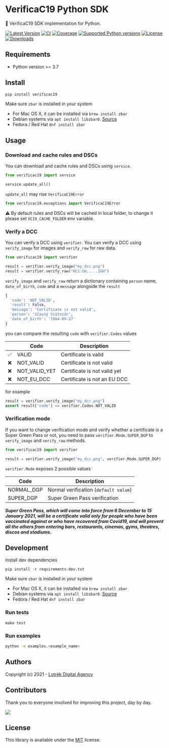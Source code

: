 # VerificaC19 Python SDK

🐍 VerificaC19 SDK implementation for Python.

[![Latest Version](https://img.shields.io/pypi/v/verificac19.svg)](https://pypi.python.org/pypi/verificac19/)
[![CI](https://github.com/lotrekagency/pyverificac19/actions/workflows/ci.yml/badge.svg)](https://github.com/lotrekagency/pyverificac19)
[![Coverage](https://codecov.io/gh/lotrekagency/pyverificac19/branch/master/graph/badge.svg?token=SZ7lyP073V)](https://codecov.io/gh/lotrekagency/pyverificac19)
[![Supported Python versions](https://img.shields.io/badge/python-3.7%2C%203.8%2C%203.9%2C%203.10-blue.svg)](https://pypi.python.org/pypi/verificac19/)
[![License](https://img.shields.io/github/license/lotrekagency/pyverificac19.svg)](https://pypi.python.org/pypi/dcc-utils/)
[![Downloads](https://img.shields.io/pypi/dm/verificac19.svg)](https://pypi.python.org/pypi/verificac19/)

## Requirements

- Python version >= 3.7

## Install

```sh
pip install verificac19
```

Make sure `zbar` is installed in your system
  * For Mac OS X, it can be installed via `brew install zbar`
  * Debian systems via `apt install libzbar0`. [Source](https://pypi.org/project/pyzbar/)
  * Fedora / Red Hat `dnf install zbar`

## Usage

### Download and cache rules and DSCs

You can download and cache rules and DSCs using `service`.

```python
from verificac19 import service

service.update_all()
```

`update_all` may rise `VerificaC19Error`

```py
from verificac19.exceptions import VerificaC19Error
```

⚠️ By default rules and DSCs will be cached in local folder, 
to change it please set `VC19_CACHE_FOLDER` env variable.

### Verify a DCC

You can verify a DCC using `verifier`. You can verify a DCC using 
`verify_image` for images and `verify_raw` for raw data.

```python
from verificac19 import verifier

result = verifier.verify_image("my_dcc.png")
result = verifier.verify_raw("HC1:GH.....1GH")
```

`verify_image` and `verify_raw` return a dictionary containing `person` name, 
`date_of_birth`, `code` and a `message` alongside the `result`

```python
{
  'code': 'NOT_VALID', 
  'result': False, 
  'message': 'Certificate is not valid', 
  'person': 'Sčasný Svätozár', 
  'date_of_birth': '1984-09-27'
}
```

you can compare the resulting `code` with `verifier.Codes` values

| | Code            | Description                              |
|-| --------------- | ---------------------------------------- |
|✅| VALID           | Certificate is valid                     |
|❌| NOT_VALID       | Certificate is not valid                 | 
|❌| NOT_VALID_YET   | Certificate is not valid yet             | 
|❌| NOT_EU_DCC      | Certificate is not an EU DCC             | 

for example 

```python
result = verifier.verify_image("my_dcc.png")
assert result['code'] == verifier.Codes.NOT_VALID
```

### Verification mode

If you want to change verification mode and verify whether a certificate is a 
Super Green Pass or not, you need to pass `verifier.Mode.SUPER_DGP` to 
`verify_image` and `verify_raw` methods.

```python
from verificac19 import verifier

result = verifier.verify_image("my_dcc.png", verifier.Mode.SUPER_DGP)
```

`verifier.Mode` exposes 2 possible values

| Code           | Description                              |
| -------------- | ---------------------------------------- |
| NORMAL_DGP     | Normal verification (`default value`)    |
| SUPER_DGP      | Super Green Pass verification            | 

***Super Green Pass, which will come into force from 6 December to 15 January 2021, 
will be a certificate valid only for people who have been vaccinated against 
or who have recovered from Covid19, and will prevent all the others from 
entering bars, restaurants, cinemas, gyms, theatres, discos and stadiums.***

## Development

Install dev dependencies

```
pip install -r requirements-dev.txt
```

Make sure `zbar` is installed in your system
  * For Mac OS X, it can be installed via `brew install zbar`
  * Debian systems via `apt install libzbar0`. [Source](https://pypi.org/project/pyzbar/)
  * Fedora / Red Hat `dnf install zbar`

### Run tests

```
make test
``` 

### Run examples

```sh
python -m examples.<example_name>
```

## Authors
Copyright (c) 2021 - [Lotrèk Digital Agency](https://lotrek.it/)

## Contributors
Thank you to everyone involved for improving this project, day by day.

<a href="https://github.com/lotrekagency/pyverificac19">
  <img
  src="https://contributors-img.web.app/image?repo=lotrekagency/pyverificac19"
  />
</a>

## License
This library is available under the [MIT](https://opensource.org/licenses/mit-license.php) license.
